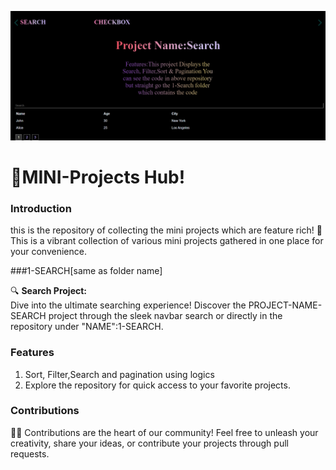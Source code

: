 ![App Screenshot](public/bg.png)

# 🚀MINI-Projects Hub!

### Introduction

this is the repository of collecting the mini projects which are feature rich! 🎉 This is a vibrant collection of various mini projects gathered in one place for your convenience.

###1-SEARCH[same as folder name]

🔍 **Search Project:**  
Dive into the ultimate searching experience! Discover the PROJECT-NAME-SEARCH project through the sleek navbar search or directly in the repository under "NAME":1-SEARCH.

### Features

1. Sort, Filter,Search and pagination using logics
2. Explore the repository for quick access to your favorite projects.

### Contributions

👩‍💻 Contributions are the heart of our community! Feel free to unleash your creativity, share your ideas, or contribute your projects through pull requests.
